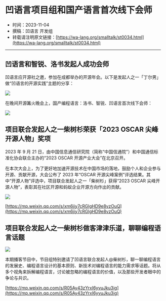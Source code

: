 # 凹语言项目组和国产语言首次线下会师

- 时间：2023-11-04
- 撰稿：凹语言 开发组
- 转载请注明原文链接：[https://wa-lang.org/smalltalk/st0034.html](https://wa-lang.org/smalltalk/st0034.html)

---

## 凹语言和智锐、洛书发起人成功会师

凹语言应开源社之邀，参加在成都举办的开源年会。以下是发起人之一「丁尔男」做“凹语言的开源实践”主题的分享：

![](/st0034-01.jpg)

在晚间开源篝火晚会上，国产编程语言：洛书、智锐、凹语言首次线下会师：

![](/st0034-02.jpg)


## 项目联合发起人之一柴树杉荣获「2023 OSCAR 尖峰开源人物」奖项

2023 年 9 月 21 日，由中国信息通信研究院（简称“中国信通院”）和中国通信标准化协会联合主办的“2023 OSCAR 开源产业大会”在北京召开。

在本次大会上，为了更好地加速开源技术在中国市场的落地，鼓励个人和企业参与开源、贡献开源，大会公布了 2023 年“OSCAR 开源尖峰案例”评选结果。其中“开源人物”评选中，项目联合发起人之一「柴树杉」获得“2023 OSCAR 尖峰开源人物”，表彰其在社区开源和蚂蚁企业开源方向作出的贡献。

![](/st0034-03.jpg)

[https://mp.weixin.qq.com/s/xm6jiy7cRGlgHD9e8vzOuQ](https://mp.weixin.qq.com/s/xm6jiy7cRGlgHD9e8vzOuQ)

## 项目联合发起人之一柴树杉做客津津乐道，聊聊编程语言话题

![](/st0034-04.jpg)

本期播客节目中，节目组特别邀请了凹语言联合发起人@柴树杉，聊一聊编程语言的发展史、编程语言设计的基本原则、新技术对编程语言的能力需求等话题。将从多个视角来拆解编程语言，讨论被忽略的编程语言的价值，以及那些开发者眼中的争论与共识。 

[https://mp.weixin.qq.com/s/R05Ay43zYrxI6yvuJku3ig](https://mp.weixin.qq.com/s/R05Ay43zYrxI6yvuJku3ig)
